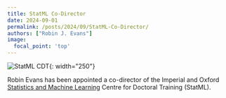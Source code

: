 ```yaml
---
title: StatML Co-Director
date: 2024-09-01
permalink: /posts/2024/09/StatML-Co-Director/
authors: ["Robin J. Evans"]
image:
  focal_point: 'top'
---
```


![StatML CDT]({{site.baseurl}}/images/statML_logo.jpg){: width="250"}

Robin Evans has been appointed a co-director of the Imperial and Oxford 
[Statistics and Machine Learning](https://statml.io/) Centre for Doctoral Training (StatML).
